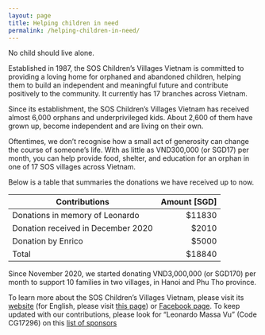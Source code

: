 ```yaml
---
layout: page
title: Helping children in need
permalink: /helping-children-in-need/
---
```



No child should live alone.

Established in 1987, the SOS Children’s Villages Vietnam is committed to providing a loving home for orphaned and abandoned children, helping them to build an independent and meaningful future and contribute positively to the community. It currently has 17 branches across Vietnam.

Since its establishment, the SOS Children’s Villages Vietnam has received almost 6,000 orphans and underprivileged kids. About 2,600 of them have grown up, become independent and are living on their own.

Oftentimes, we don’t recognise how a small act of generosity can change the course of someone’s life. With as little as VND300,000 (or SGD17) per month, you can help provide food, shelter, and education for an orphan in one of 17 SOS villages across Vietnam.

Below is a table that summaries the donations we have received up to now.

| Contributions   | Amount [SGD] |
|----------|-------:|
| Donations in memory of Leonardo | $11830 |
| Donation received in December 2020 |   $2010 |
| Donation by Enrico |   $5000 |
| Total | $18840|

Since November 2020, we started donating VND3,000,000 (or SGD170) per month to support 10 families in two villages, in Hanoi and Phu Tho province.

To learn more about the SOS Children’s Villages Vietnam, please visit its [website](https://sosvietnam.org/) (for English, please visit [this page](https://www.sos-childrensvillages.org/where-we-help/asia/vietnam)) or [Facebook page](https://www.facebook.com/soschildrensvillagesVietnam/). To keep updated with our contributions, please look for “Leonardo Massa Vu” (Code CG17296) on this [list of sponsors](https://docs.google.com/spreadsheets/d/1OUOk-dDG_1M-iD0LmBQRAcoSqpdm4EW7xHhi7XHvU0Q/edit#gid=233536656)


<!-- This is the base Jekyll theme. You can find out more info about customizing your Jekyll theme, as well as basic Jekyll usage documentation at [jekyllrb.com](https://jekyllrb.com/)

You can find the source code for Minima at GitHub:
[jekyll][jekyll-organization] /
[minima](https://github.com/jekyll/minima)

You can find the source code for Jekyll at GitHub:
[jekyll][jekyll-organization] /
[jekyll](https://github.com/jekyll/jekyll)


[jekyll-organization]: https://github.com/jekyll -->
